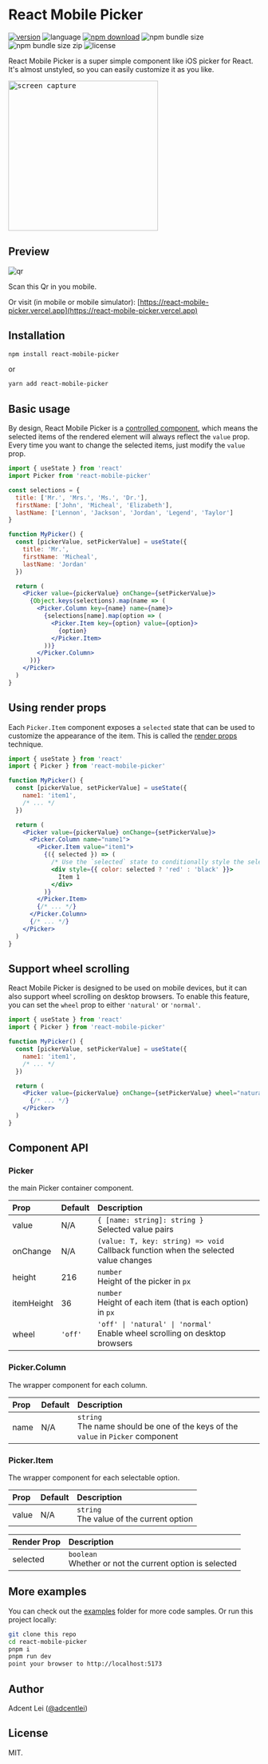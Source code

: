 # React Mobile Picker

[![version](https://img.shields.io/npm/v/react-mobile-picker)](https://www.npmjs.org/package/react-mobile-picker)
![language](https://img.shields.io/github/languages/top/adcentury/react-mobile-picker)
[![npm download](https://img.shields.io/npm/dm/react-mobile-picker.svg?style=flat-square)](https://www.npmjs.org/package/react-mobile-picker)
![npm bundle size](https://img.shields.io/bundlephobia/min/react-mobile-picker)
![npm bundle size zip](https://img.shields.io/bundlephobia/minzip/react-mobile-picker)
![license](https://img.shields.io/npm/l/react-mobile-picker)

React Mobile Picker is a super simple component like iOS picker for React. It's almost unstyled, so you can easily customize it as you like.

<kbd><img src="./examples/assets/screen-capture.gif" alt="screen capture" width="300" /></kbd>

## Preview

![qr](./examples/assets/qr.jpg)

Scan this Qr in you mobile.

Or visit (in mobile or mobile simulator): [https://react-mobile-picker.vercel.app](https://react-mobile-picker.vercel.app)

## Installation

```bash
npm install react-mobile-picker
```
or
```bash
yarn add react-mobile-picker
```

## Basic usage

By design, React Mobile Picker is a [controlled component](https://react.dev/learn/sharing-state-between-components#controlled-and-uncontrolled-components), which means the selected items of the rendered element will always reflect the `value` prop. Every time you want to change the selected items, just modify the `value` prop.

```jsx
import { useState } from 'react'
import Picker from 'react-mobile-picker'

const selections = {
  title: ['Mr.', 'Mrs.', 'Ms.', 'Dr.'],
  firstName: ['John', 'Micheal', 'Elizabeth'],
  lastName: ['Lennon', 'Jackson', 'Jordan', 'Legend', 'Taylor']
}

function MyPicker() {
  const [pickerValue, setPickerValue] = useState({
    title: 'Mr.',
    firstName: 'Micheal',
    lastName: 'Jordan'
  })

  return (
    <Picker value={pickerValue} onChange={setPickerValue}>
      {Object.keys(selections).map(name => (
        <Picker.Column key={name} name={name}>
          {selections[name].map(option => (
            <Picker.Item key={option} value={option}>
              {option}
            </Picker.Item>
          ))}
        </Picker.Column>
      ))}
    </Picker>
  )
}
```

## Using render props

Each `Picker.Item` component exposes a `selected` state that can be used to customize the appearance of the item. This is called the [render props](https://legacy.reactjs.org/docs/render-props.html) technique.

```jsx
import { useState } from 'react'
import { Picker } from 'react-mobile-picker'

function MyPicker() {
  const [pickerValue, setPickerValue] = useState({
    name1: 'item1',
    /* ... */
  })

  return (
    <Picker value={pickerValue} onChange={setPickerValue}>
      <Picker.Column name="name1">
        <Picker.Item value="item1">
          {({ selected }) => (
            /* Use the `selected` state to conditionally style the selected item */
            <div style={{ color: selected ? 'red' : 'black' }}>
              Item 1
            </div>
          )}
        </Picker.Item>
        {/* ... */}
      </Picker.Column>
      {/* ... */}
    </Picker>
  )
}
```

## Support wheel scrolling

React Mobile Picker is designed to be used on mobile devices, but it can also support wheel scrolling on desktop browsers. To enable this feature, you can set the `wheel` prop to either `'natural'` or `'normal'`.

```jsx
import { useState } from 'react'
import { Picker } from 'react-mobile-picker'

function MyPicker() {
  const [pickerValue, setPickerValue] = useState({
    name1: 'item1',
    /* ... */
  })

  return (
    <Picker value={pickerValue} onChange={setPickerValue} wheel="natural">
      {/* ... */}
    </Picker>
  )
}
```

## Component API

### Picker

the main Picker container component.

| Prop | Default | Description |
| :---- | :------- | :----------- |
| value | N/A | `{ [name: string]: string }`<br />Selected value pairs |
| onChange | N/A | `(value: T, key: string) => void`<br />Callback function when the selected value changes |
| height | 216 | `number`<br />Height of the picker in `px` |
| itemHeight | 36 | `number`<br />Height of each item (that is each option) in `px` |
| wheel | `'off'` | `'off' \| 'natural' \| 'normal'`<br />Enable wheel scrolling on desktop browsers |

### Picker.Column

The wrapper component for each column.

| Prop | Default | Description |
| :---- | :------- | :----------- |
| name | N/A | `string`<br />The name should be one of the keys of the `value` in `Picker` component |

### Picker.Item

The wrapper component for each selectable option.

| Prop | Default | Description |
| :---- | :------- | :----------- |
| value | N/A | `string`<br />The value of the current option |

| Render Prop | Description |
| :----------- | :----------- |
| selected | `boolean`<br />Whether or not the current option is selected |

## More examples

You can check out the [examples](./examples) folder for more code samples. Or run this project locally:

```bash
git clone this repo
cd react-mobile-picker
pnpm i
pnpm run dev
point your browser to http://localhost:5173
```

## Author

Adcent Lei ([@adcentlei](https://twitter.com/adcentlei))

## License

MIT.
